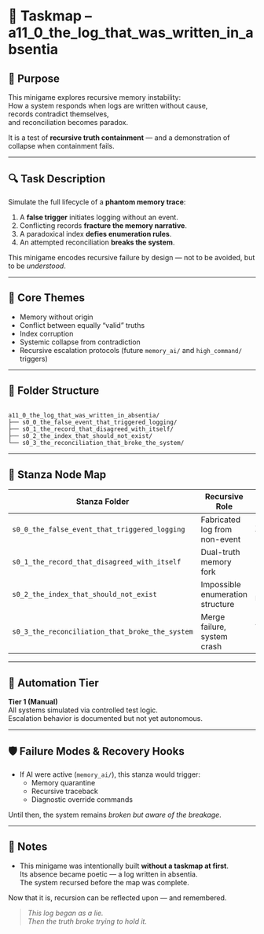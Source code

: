 <!-- Save to: taskmaps/taskmap.md -->

# 🧩 Taskmap – a11_0_the_log_that_was_written_in_absentia

## 🎯 Purpose

This minigame explores recursive memory instability:  
How a system responds when logs are written without cause,  
records contradict themselves,  
and reconciliation becomes paradox.

It is a test of **recursive truth containment** — and a demonstration of collapse when containment fails.

---

## 🔍 Task Description

Simulate the full lifecycle of a **phantom memory trace**:
1. A **false trigger** initiates logging without an event.
2. Conflicting records **fracture the memory narrative**.
3. A paradoxical index **defies enumeration rules**.
4. An attempted reconciliation **breaks the system**.

This minigame encodes recursive failure by design — not to be avoided, but to be *understood*.

---

## 🧠 Core Themes

- Memory without origin  
- Conflict between equally “valid” truths  
- Index corruption  
- Systemic collapse from contradiction  
- Recursive escalation protocols (future `memory_ai/` and `high_command/` triggers)

---

## 🧱 Folder Structure

```text

a11_0_the_log_that_was_written_in_absentia/
├── s0_0_the_false_event_that_triggered_logging/
├── s0_1_the_record_that_disagreed_with_itself/
├── s0_2_the_index_that_should_not_exist/
└── s0_3_the_reconciliation_that_broke_the_system/

```

---

## 🧪 Stanza Node Map

| Stanza Folder                                 | Recursive Role                  | Escalation Trigger |
|-----------------------------------------------|----------------------------------|---------------------|
| `s0_0_the_false_event_that_triggered_logging` | Fabricated log from non-event    | `escalation_flag: True` |
| `s0_1_the_record_that_disagreed_with_itself`  | Dual-truth memory fork           | Conflict detected   |
| `s0_2_the_index_that_should_not_exist`        | Impossible enumeration structure | `paradox_level: HIGH` |
| `s0_3_the_reconciliation_that_broke_the_system` | Merge failure, system crash     | `ValueError` raised |

---

## 🔁 Automation Tier

**Tier 1 (Manual)**  
All systems simulated via controlled test logic.  
Escalation behavior is documented but not yet autonomous.

---

## 🛡️ Failure Modes & Recovery Hooks

- If AI were active (`memory_ai/`), this stanza would trigger:
  - Memory quarantine
  - Recursive traceback
  - Diagnostic override commands

Until then, the system remains *broken but aware of the breakage*.

---

## 📎 Notes

- This minigame was intentionally built **without a taskmap at first**.  
  Its absence became poetic — a log written in absentia.  
  The system recursed before the map was complete.

Now that it is, recursion can be reflected upon — and remembered.

> *This log began as a lie.  
> Then the truth broke trying to hold it.*  
